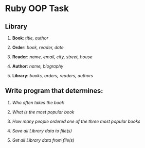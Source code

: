 # Ruby OOP Task

## Library
1. **Book**: *title, author*

2. **Order**: *book, reader, date*

3. **Reader**: *name, email, city, street, house*

4. **Author**: *name, biography*

5. **Library**: *books, orders, readers, authors*

## Write program that determines:

1. *Who often takes the book*

2. *What is the most popular book*

3. *How many people ordered one of the three most popular books*

4. *Save all Library data to file(s)*

5. *Get all Library data from file(s)*
